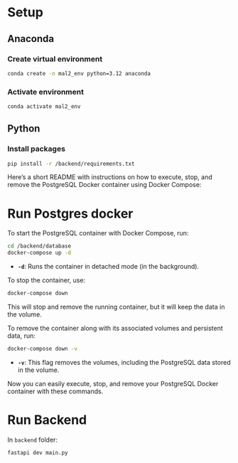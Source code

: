 # Setup

## Anaconda

### Create virtual environment

```bash
conda create -n mal2_env python=3.12 anaconda
```

### Activate environment

```bash
conda activate mal2_env
```

## Python

### Install packages

```bash
pip install -r /backend/requirements.txt
```

Here’s a short README with instructions on how to execute, stop, and remove the PostgreSQL Docker container using Docker Compose:

# Run Postgres docker
To start the PostgreSQL container with Docker Compose, run:

```bash
cd /backend/database
docker-compose up -d
```

- **`-d`**: Runs the container in detached mode (in the background).

To stop the container, use:

```bash
docker-compose down
```

This will stop and remove the running container, but it will keep the data in the volume.

To remove the container along with its associated volumes and persistent data, run:

```bash
docker-compose down -v
```

- **`-v`**: This flag removes the volumes, including the PostgreSQL data stored in the volume.

Now you can easily execute, stop, and remove your PostgreSQL Docker container with these commands.

# Run Backend

In `backend` folder:

```bash
fastapi dev main.py
```

